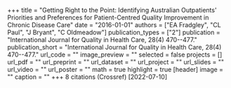 +++
title = "Getting Right to the Point: Identifying Australian Outpatients' Priorities and Preferences for Patient-Centred Quality Improvement in Chronic Disease Care"
date = "2016-01-01"
authors = ["EA Fradgley", "CL Paul", "J Bryant", "C Oldmeadow"]
publication_types = ["2"]
publication = "International Journal for Quality in Health Care, 28(4) 470--477."
publication_short = "International Journal for Quality in Health Care, 28(4) 470--477."
url_code = ""
image_preview = ""
selected = false
projects = []
url_pdf = ""
url_preprint = ""
url_dataset = ""
url_project = ""
url_slides = ""
url_video = ""
url_poster = ""
math = true
highlight = true
[header]
image = ""
caption = ""
+++
8 citations (Crossref) [2022-07-10]
